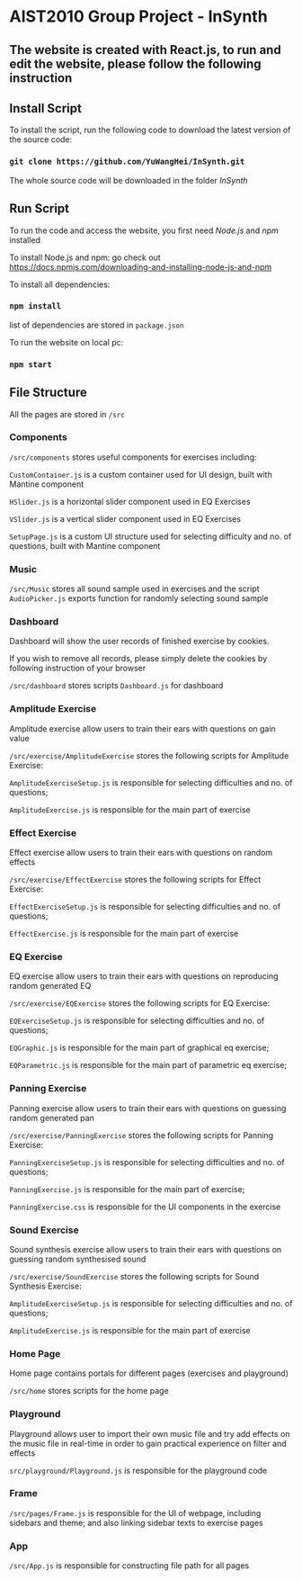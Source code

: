 # AIST2010 Group Project - InSynth
The website is created with React.js, to run and edit the website, please follow the following instruction
---
## Install Script
To install the script, run the following code to download the latest version of the source code:
### `git clone https://github.com/YuWangHei/InSynth.git`
The whole source code will be downloaded in the folder *InSynth*

## Run Script
To run the code and access the website, you first need *Node.js* and *npm* installed

To install Node.js and npm: go check out https://docs.npmjs.com/downloading-and-installing-node-js-and-npm

To install all dependencies:
### `npm install`
list of dependencies are stored in `package.json`

To run the website on local pc:
### `npm start`

## File Structure
All the pages are stored in `/src`

### Components
`/src/components` stores useful components for exercises including:

`CustomContainer.js` is a custom container used for UI design, built with Mantine component

`HSlider.js` is a horizontal slider component used in EQ Exercises

`VSlider.js` is a vertical slider component used in EQ Exercises

`SetupPage.js` is a custom UI structure used for selecting difficulty and no. of questions, built with Mantine component

### Music
`/src/Music` stores all sound sample used in exercises and the script `AudioPicker.js` exports function for randomly selecting sound sample

### Dashboard
Dashboard will show the user records of finished exercise by cookies.

If you wish to remove all records, please simply delete the cookies by following instruction of your browser

`/src/dashboard` stores scripts `Dashboard.js` for dashboard 

### Amplitude Exercise
Amplitude exercise allow users to train their ears with questions on gain value

`/src/exercise/AmplitudeExercise` stores the following scripts for Amplitude Exercise:

`AmplitudeExerciseSetup.js` is responsible for selecting difficulties and no. of questions;

`AmplitudeExercise.js` is responsible for the main part of exercise

### Effect Exercise
Effect exercise allow users to train their ears with questions on random effects

`/src/exercise/EffectExercise` stores the following scripts for Effect Exercise:

`EffectExerciseSetup.js` is responsible for selecting difficulties and no. of questions;

`EffectExercise.js` is responsible for the main part of exercise

### EQ Exercise
EQ exercise allow users to train their ears with questions on reproducing random generated EQ

`/src/exercise/EQExercise` stores the following scripts for EQ Exercise:

`EQExerciseSetup.js` is responsible for selecting difficulties and no. of questions;

`EQGraphic.js` is responsible for the main part of graphical eq exercise; 

`EQParametric.js` is responsible for the main part of parametric eq exercise;

### Panning Exercise
Panning exercise allow users to train their ears with questions on guessing random generated pan

`/src/exercise/PanningExercise` stores the following scripts for Panning Exercise:

`PanningExerciseSetup.js` is responsible for selecting difficulties and no. of questions;

`PanningExercise.js` is responsible for the main part of exercise;

`PanningExercise.css` is responsible for the UI components in the exercise

### Sound Exercise
Sound synthesis exercise allow users to train their ears with questions on guessing random synthesised sound

`/src/exercise/SoundExercise` stores the following scripts for Sound Synthesis Exercise:

`AmplitudeExerciseSetup.js` is responsible for selecting difficulties and no. of questions;

`AmplitudeExercise.js` is responsible for the main part of exercise

### Home Page
Home page contains portals for different pages (exercises and playground)

`/src/home` stores scripts for the home page

### Playground
Playground allows user to import their own music file and try add effects on the music file in real-time in order to gain practical experience on filter and effects

`src/playground/Playground.js` is responsible for the playground code

### Frame

`/src/pages/Frame.js` is responsible for the UI of webpage, including sidebars and theme; and also linking sidebar texts to exercise pages

### App

`/src/App.js` is responsible for constructing file path for all pages



